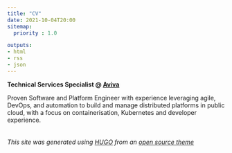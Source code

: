 ```yaml
---
title: "CV"
date: 2021-10-04T20:00
sitemap:
  priority : 1.0

outputs:
- html
- rss
- json
---
```


**Technical Services Specialist @ [Aviva](https://aviva.com)**

Proven Software and Platform Engineer with experience leveraging agile, DevOps, and automation to build and manage distributed platforms in public cloud, with a focus on containerisation, Kubernetes and developer experience.\
\
\
*This site was generated using [HUGO](https://gohugo.io/) from an [open source theme](https://github.com/eddiewebb/hugo-resume)*